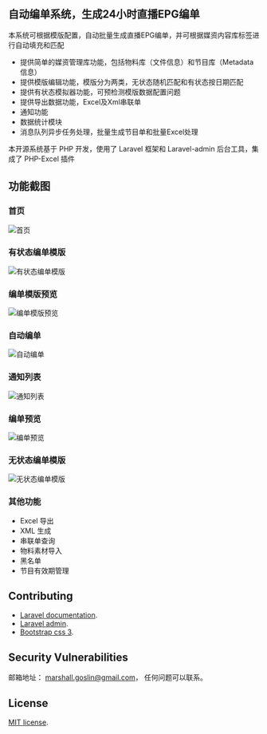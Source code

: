 ## 自动编单系统，生成24小时直播EPG编单

本系统可根据模版配置，自动批量生成直播EPG编单，并可根据媒资内容库标签进行自动填充和匹配

- 提供简单的媒资管理库功能，包括物料库（文件信息）和节目库（Metadata信息）
- 提供模版编辑功能，模版分为两类，无状态随机匹配和有状态按日期匹配
- 提供有状态模拟器功能，可预检测模版数据配置问题
- 提供导出数据功能，Excel及Xml串联单
- 通知功能
- 数据统计模块
- 消息队列异步任务处理，批量生成节目单和批量Excel处理

本开源系统基于 PHP 开发，使用了 Laravel 框架和 Laravel-admin 后台工具，集成了 PHP-Excel 插件

## 功能截图

### 首页
![首页](./docs/screenshots/home.png)

### 有状态编单模版
![有状态编单模版](./docs/screenshots/template.png)

### 编单模版预览
![编单模版预览](./docs/screenshots/preview.png)

### 自动编单
![自动编单](./docs/screenshots/epg.pngg)

### 通知列表
![通知列表](./docs/screenshots/notification.png)

### 编单预览
![编单预览](./docs/screenshots/preview2.png)

### 无状态编单模版
![无状态编单模版](./docs/screenshots/list.png)

### 其他功能
- Excel 导出
- XML 生成
- 串联单查询
- 物料素材导入
- 黑名单
- 节目有效期管理

## Contributing

- [Laravel documentation](https://laravel.com/docs/contributions).
- [Laravel admin](https://laravel-admin.org/docs/zh/1.x/README).
- [Bootstrap css 3](https://getbootstrap.com/docs/3.3/css/).

## Security Vulnerabilities

邮箱地址： [marshall.goslin@gmail.com](mailto:marshall.goslin@gmail.com)， 任何问题可以联系。

## License

[MIT license](https://opensource.org/licenses/MIT).
